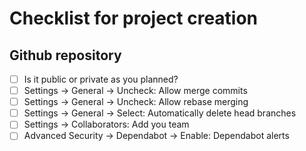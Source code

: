 # Checklist for project creation

## Github repository

- [ ] Is it public or private as you planned?
- [ ] Settings -> General -> Uncheck: Allow merge commits
- [ ] Settings -> General -> Uncheck: Allow rebase merging
- [ ] Settings -> General -> Select: Automatically delete head branches 
- [ ] Settings -> Collaborators: Add you team
- [ ] Advanced Security -> Dependabot -> Enable: Dependabot alerts
